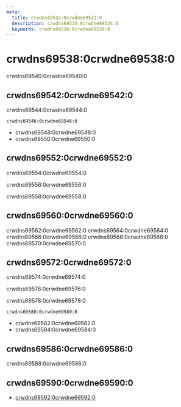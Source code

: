 ```yaml
---
meta:
  title: crwdns69532:0crwdne69532:0
  description: crwdns69534:0crwdne69534:0
  keywords: crwdns69536:0crwdne69536:0
---
```


# crwdns69538:0crwdne69538:0
crwdns69540:0crwdne69540:0

<entry-ad />

## crwdns69542:0crwdne69542:0
crwdns69544:0crwdne69544:0

`crwdns69546:0crwdne69546:0`
- crwdns69548:0crwdne69548:0
- crwdns69550:0crwdne69550:0


## crwdns69552:0crwdne69552:0
crwdns69554:0crwdne69554:0

  crwdns69556:0crwdne69556:0

  crwdns69558:0crwdne69558:0

## crwdns69560:0crwdne69560:0
crwdns69562:0crwdne69562:0
<alert type="success">crwdns69564:0crwdne69564:0</alert>
<alert type="info">crwdns69566:0crwdne69566:0</alert>
<alert type="warning">crwdns69568:0crwdne69568:0</alert>
<alert type="error">crwdns69570:0crwdne69570:0</alert>

## crwdns69572:0crwdne69572:0
crwdns69574:0crwdne69574:0

  crwdns69576:0crwdne69576:0

  crwdns69578:0crwdne69578:0

  `crwdns69580:0crwdne69580:0`
  - crwdns69582:0crwdne69582:0
  - crwdns69584:0crwdne69584:0

## crwdns69586:0crwdne69586:0
crwdns69588:0crwdne69588:0

## crwdns69590:0crwdne69590:0
  - [crwdns69592:0crwdne69592:0]()

<doc-footer />

